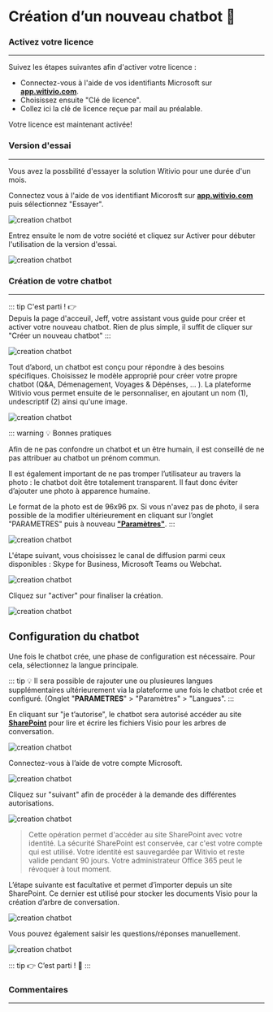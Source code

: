 # Création d’un nouveau chatbot 🤖


### Activez votre licence
------ 

Suivez les étapes suivantes afin d'activer votre licence : 
- Connectez-vous à l'aide de vos identifiants Microsoft sur [**app.witivio.com**](https://app.witivio.com/).
- Choisissez ensuite "Clé de licence". 
- Collez ici la clé de licence reçue par mail au préalable. 

Votre licence est maintenant activée! 


### Version d'essai 
-----


Vous avez la possbilité d'essayer la solution Witivio pour une durée d'un mois. 

Connectez vous à l'aide de vos identifiant Micorosft sur [**app.witivio.com**](https://app.witivio.com/) puis sélectionnez "Essayer". 

<div class="image_center">
  <img :src="$withBase('/assets/img/fr/creation_chatbot/trial1.png')" alt="creation chatbot">
</div>




Entrez ensuite le nom de votre société et cliquez sur Activer pour débuter l'utilisation de la version d'essai. 

<div class="image_center">
  <img :src="$withBase('/assets/img/fr/creation_chatbot/trial3.png')" alt="creation chatbot">
</div>




### Création de votre chatbot 
-----

::: tip C'est parti ! 👉  
Depuis la page d'acceuil, Jeff, votre assistant vous guide pour créer et activer votre nouveau chatbot. Rien de plus simple, il suffit de cliquer sur "Créer un nouveau chatbot"
:::

<div class="image_center">
  <img :src="$withBase('/assets/img/fr/creation_chatbot/trial6.png')" alt="creation chatbot">
</div>


Tout d’abord, un chatbot est conçu pour répondre à des besoins spécifiques. Choisissez le modèle approprié pour créer votre propre chatbot (Q&A, Démenagement, Voyages & Dépénses, ... ). La plateforme Witivio vous permet ensuite de le personnaliser, en ajoutant un nom (1), undescriptif (2) ainsi qu'une image. 

<div class="image_center">
  <img :src="$withBase('/assets/img/fr/creation_chatbot/trial4.png')" alt="creation chatbot">
</div>

::: warning 💡 Bonnes pratiques

Afin de ne pas confondre un chatbot et un être humain, il est conseillé de ne pas attribuer au chatbot un prénom commun.

Il est également important de ne pas tromper l’utilisateur au travers la photo : le chatbot doit être totalement transparent. Il faut donc éviter d’ajouter une photo à apparence humaine.

Le format de la photo est de 96x96 px. Si vous n'avez pas de photo, il sera possible de la modifier ultérieurement en cliquant sur l’onglet "PARAMETRES" puis à nouveau [**"Paramètres"**](/fr/chatbot/parametres/parametres.html).
:::
<div class="image_center">
  <img :src="$withBase('/assets/img/fr/creation_chatbot/trial5.png')" alt="creation chatbot">
</div>



L'étape suivant, vous choisissez le canal de diffusion parmi ceux disponibles : Skype for Business, Microsoft Teams ou Webchat.

<div class="image_center">
  <img :src="$withBase('/assets/img/fr/creation_chatbot/trial7.png')" alt="creation chatbot">
</div>




Cliquez sur "activer" pour finaliser la création. 

<div class="image_center">
  <img :src="$withBase('/assets/img/fr/creation_chatbot/trial8.png')" alt="creation chatbot">
</div>




## Configuration du chatbot 


Une fois le chatbot crée, une phase de configuration est nécessaire. Pour cela, sélectionnez la langue principale.

::: tip 💡️ 
Il sera possible de rajouter une ou plusieures langues supplémentaires ultérieurement via la plateforme une fois le chatbot crée et configuré. (Onglet "**PARAMETRES**" > "Paramètres" > "Langues". 
:::

En cliquant sur "je t’autorise", le chatbot sera autorisé accéder au site [**SharePoint**](/fr/chatbot/parametres/parametres.html#sharepoint) pour lire et écrire les fichiers Visio pour les arbres de conversation.

<div class="image_center">
  <img :src="$withBase('/assets/img/fr/creation_chatbot/trial9.png')" alt="creation chatbot">
</div>



Connectez-vous à l’aide de votre compte Microsoft.

<div class="image_center">
  <img :src="$withBase('/assets/img/fr/creation_chatbot/trial10.jpg')" alt="creation chatbot">
</div>



Cliquez sur "suivant" afin de procéder à la demande des différentes
autorisations.

<div class="image_center">
  <img :src="$withBase('/assets/img/fr/creation_chatbot/trial11.jpg')" alt="creation chatbot">
</div>




>Cette opération permet d'accéder au site SharePoint avec votre identité. La sécurité SharePoint est conservée, car c'est votre compte qui est utilisé.
> Votre identité est sauvegardée par Witivio et reste valide pendant 90 jours. Votre administrateur Office 365 peut le révoquer à tout moment.


L’étape suivante est facultative et permet d’importer depuis un site SharePoint. Ce dernier est utilisé pour stocker les documents Visio pour la création d’arbre de conversation.

<div class="image_center">
  <img :src="$withBase('/assets/img/fr/creation_chatbot/trial12.png')" alt="creation chatbot">
</div>




Vous pouvez également saisir les questions/réponses manuellement.

<div class="image_center">
  <img :src="$withBase('/assets/img/fr/creation_chatbot/trial13.png')" alt="creation chatbot">
</div>


::: tip 👉
C’est parti ! 🕺
:::

### Commentaires
---

<div id="disqus_thread"></div>


<script>
export default {
  mounted () {
    var disqus_config = function () {
      this.page.url = "https://docs.witivio.com";  // Replace PAGE_URL with your page's canonical URL variable
      this.page.identifier = "witivio_43"; // Replace PAGE_IDENTIFIER with your page's unique identifier variable
    };

(function() { // DON'T EDIT BELOW THIS LINE
var d = document, s = d.createElement('script');
s.src = 'https://docs-witivio.disqus.com/embed.js';
s.setAttribute('data-timestamp', +new Date());
(d.head || d.body).appendChild(s);
})();
  }
}
</script>